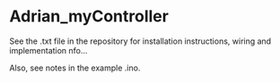 # Adrian_myController



See the .txt file in the repository for installation instructions, wiring and implementation nfo… 

Also, see notes in the example .ino.





